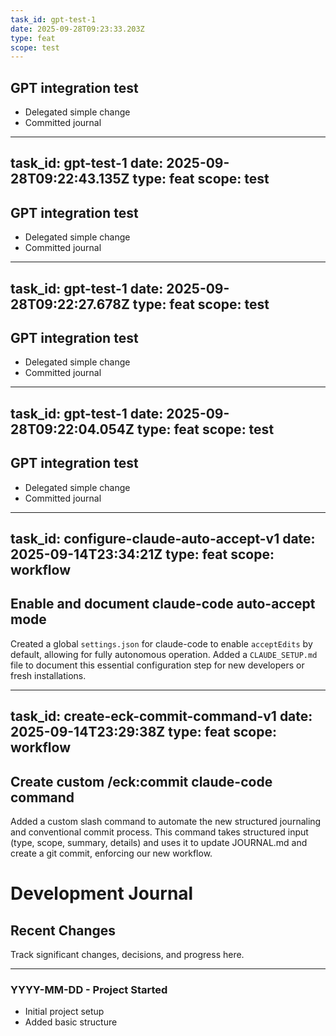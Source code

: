 ```yaml
---
task_id: gpt-test-1
date: 2025-09-28T09:23:33.203Z
type: feat
scope: test
---
```

## GPT integration test

- Delegated simple change
- Committed journal

---
task_id: gpt-test-1
date: 2025-09-28T09:22:43.135Z
type: feat
scope: test
---
## GPT integration test

- Delegated simple change
- Committed journal

---
task_id: gpt-test-1
date: 2025-09-28T09:22:27.678Z
type: feat
scope: test
---
## GPT integration test

- Delegated simple change
- Committed journal

---
task_id: gpt-test-1
date: 2025-09-28T09:22:04.054Z
type: feat
scope: test
---
## GPT integration test

- Delegated simple change
- Committed journal

---
task_id: configure-claude-auto-accept-v1
date: 2025-09-14T23:34:21Z
type: feat
scope: workflow
---

## Enable and document claude-code auto-accept mode

Created a global `settings.json` for claude-code to enable `acceptEdits` by default, allowing for fully autonomous operation. Added a `CLAUDE_SETUP.md` file to document this essential configuration step for new developers or fresh installations.

---
task_id: create-eck-commit-command-v1
date: 2025-09-14T23:29:38Z
type: feat
scope: workflow
---

## Create custom /eck:commit claude-code command

Added a custom slash command to automate the new structured journaling and conventional commit process. This command takes structured input (type, scope, summary, details) and uses it to update JOURNAL.md and create a git commit, enforcing our new workflow.

# Development Journal

## Recent Changes
Track significant changes, decisions, and progress here.

---

### YYYY-MM-DD - Project Started
- Initial project setup
- Added basic structure
